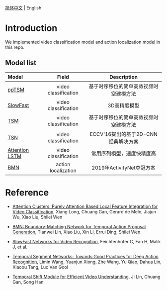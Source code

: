 [简体中文](../../zh-CN/model_zoo/README.md) | English

# Introduction

We implemented video classification model and action localization model in this repo.

## Model list

| Model | Field  | Description |
| :--------------- | :--------: | :------------: |
| [ppTSM](./recognition/pp-tsm.md) | video classification| 基于时序移位的简单高效视频时空建模方法 |
| [SlowFast](./recognition/slowfast.md) | video classification| 3D高精度模型 |
| [TSM](./recognition/tsm.md) | video classification| 基于时序移位的简单高效视频时空建模方法 |
| [TSN](./recognition/tsn.md) | video classification| ECCV'16提出的基于2D-CNN经典解决方案 |
| [Attention LSTM](./recognition/attention_lstm.md)  | video classification| 常用序列模型，速度快精度高 |
| [BMN](./localization/bmn.md) | action localization| 2019年ActivityNet夺冠方案 |


# Reference

- [Attention Clusters: Purely Attention Based Local Feature Integration for Video Classification](https://arxiv.org/abs/1711.09550), Xiang Long, Chuang Gan, Gerard de Melo, Jiajun Wu, Xiao Liu, Shilei Wen

- [BMN: Boundary-Matching Network for Temporal Action Proposal Generation](https://arxiv.org/abs/1907.09702), Tianwei Lin, Xiao Liu, Xin Li, Errui Ding, Shilei Wen.

- [SlowFast Networks for Video Recognition](https://arxiv.org/abs/1812.03982), Feichtenhofer C, Fan H, Malik J, et al. 

- [Temporal Segment Networks: Towards Good Practices for Deep Action Recognition](https://arxiv.org/abs/1608.00859), Limin Wang, Yuanjun Xiong, Zhe Wang, Yu Qiao, Dahua Lin, Xiaoou Tang, Luc Van Gool

- [Temporal Shift Module for Efficient Video Understanding](https://arxiv.org/abs/1811.08383v1), Ji Lin, Chuang Gan, Song Han
